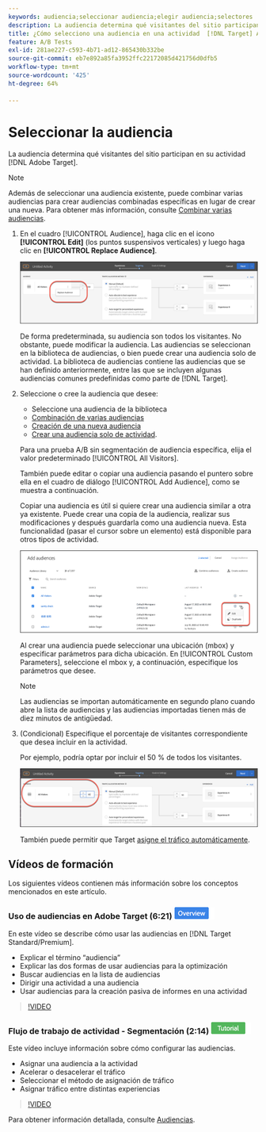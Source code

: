 ```yaml
---
keywords: audiencia;seleccionar audiencia;elegir audiencia;selectores
description: La audiencia determina qué visitantes del sitio participan en su actividad de Adobe [!DNL Target] e.
title: ¿Cómo selecciono una audiencia en una actividad  [!DNL Target] A/B?
feature: A/B Tests
exl-id: 281ae227-c593-4b71-ad12-865430b332be
source-git-commit: eb7e892a85fa3952ffc22172085d421756d0dfb5
workflow-type: tm+mt
source-wordcount: '425'
ht-degree: 64%

---
```


# Seleccionar la audiencia

La audiencia determina qué visitantes del sitio participan en su actividad [!DNL Adobe Target].

>[!NOTE]
>
>Además de seleccionar una audiencia existente, puede combinar varias audiencias para crear audiencias combinadas específicas en lugar de crear una nueva. Para obtener más información, consulte [Combinar varias audiencias](/help/main/c-target/combining-multiple-audiences.md#concept_A7386F1EA4394BD2AB72399C225981E5).

1. En el cuadro [!UICONTROL Audience], haga clic en el icono **[!UICONTROL Edit]** (los puntos suspensivos verticales) y luego haga clic en **[!UICONTROL Replace Audience]**.

   ![Opción Reemplazar audiencia](/help/main/c-activities/t-test-ab/t-test-create-ab/assets/replace-audience.png)

   De forma predeterminada, su audiencia son todos los visitantes. No obstante, puede modificar la audiencia. Las audiencias se seleccionan en la biblioteca de audiencias, o bien puede crear una audiencia solo de actividad. La biblioteca de audiencias contiene las audiencias que se han definido anteriormente, entre las que se incluyen algunas audiencias comunes predefinidas como parte de [!DNL Target].

1. Seleccione o cree la audiencia que desee:

   * Seleccione una audiencia de la biblioteca
   * [Combinación de varias audiencias](/help/main/c-target/combining-multiple-audiences.md#concept_A7386F1EA4394BD2AB72399C225981E5)
   * [Creación de una nueva audiencia](/help/main/c-target/c-audiences/create-audience.md#task_1D507519D3AD4390B507F188BD294DC1)
   * [Crear una audiencia solo de actividad](/help/main/c-target/creating-activity-only-audience.md#concept_A6BADCF530ED4AE1852E677FEBE68483).

   Para una prueba A/B sin segmentación de audiencia específica, elija el valor predeterminado [!UICONTROL All Visitors].

   También puede editar o copiar una audiencia pasando el puntero sobre ella en el cuadro de diálogo [!UICONTROL Add Audience], como se muestra a continuación.

   Copiar una audiencia es útil si quiere crear una audiencia similar a otra ya existente. Puede crear una copia de la audiencia, realizar sus modificaciones y después guardarla como una audiencia nueva. Esta funcionalidad (pasar el cursor sobre un elemento) está disponible para otros tipos de actividad.

   ![Pase de audiencia](/help/main/c-activities/t-test-ab/t-test-create-ab/assets/audience_picker_hover-new.png)

   Al crear una audiencia puede seleccionar una ubicación (mbox) y especificar parámetros para dicha ubicación. En [!UICONTROL Custom Parameters], seleccione el mbox y, a continuación, especifique los parámetros que desee.

   >[!NOTE]
   >
   >Las audiencias se importan automáticamente en segundo plano cuando abre la lista de audiencias y las audiencias importadas tienen más de diez minutos de antigüedad.

1. (Condicional) Especifique el porcentaje de visitantes correspondiente que desea incluir en la actividad.

   Por ejemplo, podría optar por incluir el 50 % de todos los visitantes.

   ![Porcentaje de audiencia](/help/main/c-activities/t-test-ab/t-test-create-ab/assets/audperc-new.png)

   También puede permitir que Target [asigne el tráfico automáticamente](/help/main/c-activities/automated-traffic-allocation/automated-traffic-allocation.md#concept_A1407678796B4C569E94CBA8A9F7F5D4).

## Vídeos de formación

Los siguientes vídeos contienen más información sobre los conceptos mencionados en este artículo.

### Uso de audiencias en Adobe Target (6:21) ![Distintivo de información general](/help/main/assets/overview.png)

En este vídeo se describe cómo usar las audiencias en [!DNL Target Standard/Premium].

* Explicar el término “audiencia”
* Explicar las dos formas de usar audiencias para la optimización
* Buscar audiencias en la lista de audiencias
* Dirigir una actividad a una audiencia
* Usar audiencias para la creación pasiva de informes en una actividad

>[!VIDEO](https://video.tv.adobe.com/v/17398)

### Flujo de trabajo de actividad - Segmentación (2:14) ![Distintivo de tutorial](/help/main/assets/tutorial.png)

Este vídeo incluye información sobre cómo configurar las audiencias.

* Asignar una audiencia a la actividad
* Acelerar o desacelerar el tráfico
* Seleccionar el método de asignación de tráfico
* Asignar tráfico entre distintas experiencias

>[!VIDEO](https://video.tv.adobe.com/v/17385)

Para obtener información detallada, consulte [Audiencias](/help/main/c-target/c-audiences/audiences.md#concept_65BE870D290E412D8BBF557EEA67C271).
